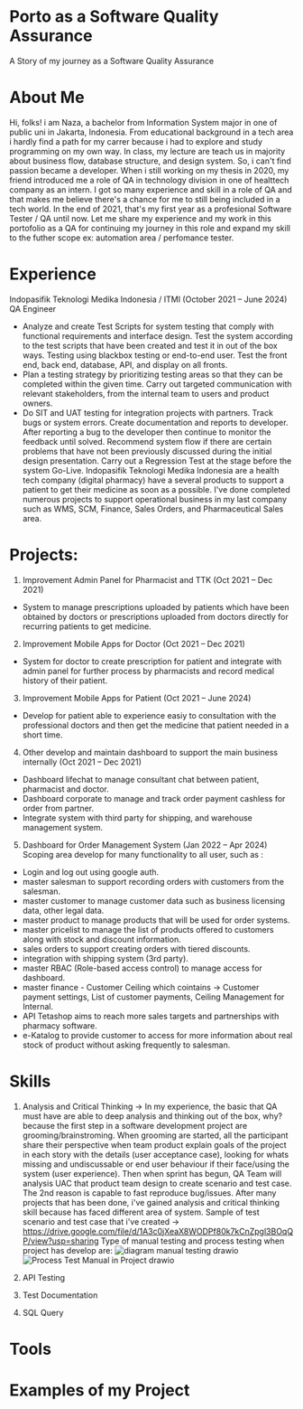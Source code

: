 # Porto as a Software Quality Assurance
A Story of my journey as a Software Quality Assurance
# About Me
Hi, folks! i am Naza, a bachelor from Information System major in one of public uni in Jakarta, Indonesia. From educational background in a tech area i hardly find a path for my carrer because i had to explore and study programming on my own way. In class, my lecture are teach us in majority about business flow, database structure, and design system. So, i can't find passion became a developer. When i still working on my thesis in 2020, my friend introduced me a role of QA in technology division in one of healttech company as an intern. I got so many experience and skill in a role of QA and that makes me believe there's a chance for me to still being included in a tech world. In the end of 2021, that's my first year as a profesional Software Tester / QA until now. Let me share my experience and my work in this portofolio as a QA for continuing my journey in this role and expand my skill to the futher scope ex: automation area / perfomance tester. 

# Experience
Indopasifik Teknologi Medika Indonesia / ITMI (October 2021 – June 2024)
QA Engineer
- Analyze and create Test Scripts for system testing that comply with functional requirements and interface design. Test the system according to the test scripts that have been created and test it in out of the box ways. Testing using blackbox testing or end-to-end user. Test the front end, back end, database, API, and display on all fronts. 
- Plan a testing strategy by prioritizing testing areas so that they can be completed within the given time. Carry out targeted communication with relevant stakeholders, from the internal team to users and product owners.
- Do SIT and UAT testing for integration projects with partners. Track bugs or system errors. Create documentation and reports to developer. After reporting a bug to the developer then continue to monitor the feedback until solved. 
Recommend system flow if there are certain problems that have not been previously discussed during the initial design presentation. Carry out a Regression Test at the stage before the system Go-Live.
Indopasifik Teknologi Medika Indonesia are a health tech company (digital pharmacy) have a several products to support a patient to get their medicine as soon as a possible.  I've done completed numerous projects to support operational business in my last company such as WMS, SCM, Finance, Sales Orders, and Pharmaceutical Sales area.

# Projects: 
1. Improvement Admin Panel for Pharmacist and TTK (Oct 2021 – Dec 2021)
- System to manage prescriptions uploaded by patients which have been obtained by doctors or prescriptions uploaded from doctors directly for recurring patients to get medicine.
2. Improvement Mobile Apps for Doctor (Oct 2021 – Dec 2021)
- System for doctor to create prescription for patient and integrate with admin panel for further process by pharmacists and record medical history of their patient.
3. Improvement Mobile Apps for Patient (Oct 2021 – June 2024)
- Develop for patient able to experience easiy to consultation with the professional doctors and then get the medicine that patient needed in a short time.
4. Other develop and maintain dashboard to support the main business internally (Oct 2021 – Dec 2021)
- Dashboard lifechat to manage consultant chat between patient, pharmacist and doctor.
-  Dashboard corporate to manage and track order payment cashless for order from partner.
-  Integrate system with third party for shipping, and warehouse management system.
5. Dashboard for Order Management System (Jan 2022 – Apr 2024)
   Scoping area develop for many functionality to all user, such as :
-  Login and log out using google auth.
-  master salesman to support recording orders with customers from the salesman.
-  master customer to manage customer data such as business licensing data, other legal data.
-  master product to manage products that will be used for order systems.
-  master pricelist to manage the list of products offered to customers along with stock and discount information.
-  sales orders to support creating orders with tiered discounts.
-  integration with shipping system (3rd party).
-  master RBAC (Role-based access control) to manage access for dashboard.
-  master finance - Customer Ceiling which cointains -> Customer payment settings, List of customer payments, Ceiling Management for Internal.
-  API Tetashop aims to reach more sales targets and partnerships with pharmacy software.
-  e-Katalog to provide customer to access for more information about real stock of product without asking frequently to salesman.

# Skills
1. Analysis and Critical Thinking
   -> In my experience, the basic that QA must have are able to deep analysis and thinking out of the box, why? because the first step in a software development project are grooming/brainstroming. When grooming are started, all the participant share their perspective when team product explain goals of the project in each story with the details (user acceptance case), looking for whats missing and undiscussable or end user behaviour if their face/using the system (user experience). Then when sprint has begun, QA Team will analysis UAC that product team design to create scenario and test case. The 2nd reason is capable to fast reproduce bug/issues. After many projects that has been done, i've gained analysis and critical thinking skill because has faced different area of system.
Sample of test scenario and test case that i've created -> https://drive.google.com/file/d/1A3c0jXeaX8WODPf80k7kCnZpgl3BOqQP/view?usp=sharing
Type of manual testing and process testing when project has develop are:
![diagram manual testing drawio](https://github.com/user-attachments/assets/41d40489-f103-4844-87b3-ca7154d9144c)
![Process Test Manual in Project drawio](https://github.com/user-attachments/assets/08260997-cdfb-4315-9045-05e33634ebfb) 

3. API Testing
   
5. Test Documentation
6. SQL Query

# Tools


# Examples of my Project
